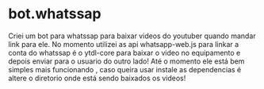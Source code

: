 # bot.whatssap
Criei um bot para whatssap para baixar videos do youtuber quando mandar link para ele.
No momento utilizei as api whatsapp-web.js para linkar a conta do whatssap é o ytdl-core para baixar o video no 
equipamento e depois enviar para o usuario do outro lado!
Até o momento ele está bem simples mais funcionando , caso queira usar instale as dependencias é altere o diretorio onde 
está sendo baixados os videos!

